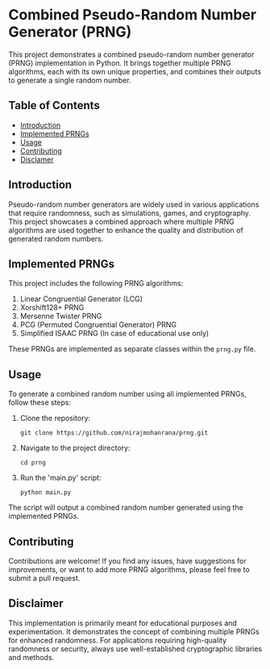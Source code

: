 # Combined Pseudo-Random Number Generator (PRNG)

This project demonstrates a combined pseudo-random number generator (PRNG) implementation in Python. It brings together multiple PRNG algorithms, each with its own unique properties, and combines their outputs to generate a single random number.

## Table of Contents

- [Introduction](#introduction)
- [Implemented PRNGs](#implemented-prngs)
- [Usage](#usage)
- [Contributing](#contributing)
- [Disclamer](#disclaimer)

## Introduction

Pseudo-random number generators are widely used in various applications that require randomness, such as simulations, games, and cryptography. This project showcases a combined approach where multiple PRNG algorithms are used together to enhance the quality and distribution of generated random numbers.

## Implemented PRNGs

This project includes the following PRNG algorithms:

1. Linear Congruential Generator (LCG)
2. Xorshift128+ PRNG
3. Mersenne Twister PRNG
4. PCG (Permuted Congruential Generator) PRNG
5. Simplified ISAAC PRNG (In case of educational use only)

These PRNGs are implemented as separate classes within the `prng.py` file.

## Usage

To generate a combined random number using all implemented PRNGs, follow these steps:

1. Clone the repository:

   ```
   git clone https://github.com/nirajmohanrana/prng.git
    ```
   
2. Navigate to the project directory:
    ```
   cd prng
   ```
   
3. Run the 'main.py' script:
    ```
   python main.py
   ```
   
The script will output a combined random number generated using the implemented PRNGs.

## Contributing
Contributions are welcome! If you find any issues, have suggestions for improvements, or want to add more PRNG algorithms, please feel free to submit a pull request.

## Disclaimer
This implementation is primarily meant for educational purposes and experimentation. It demonstrates the concept of combining multiple PRNGs for enhanced randomness. For applications requiring high-quality randomness or security, always use well-established cryptographic libraries and methods.
